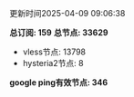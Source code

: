 更新时间2025-04-09 09:06:38

**总订阅: 159**
**总节点: 33629**
- vless节点: 13798
- hysteria2节点: 8

**google ping有效节点: 346**
